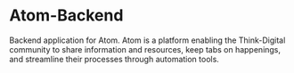 # Atom-Backend

Backend application for Atom. Atom is a platform enabling the Think-Digital community to share information and resources, keep tabs on happenings, and streamline their processes through automation tools.
